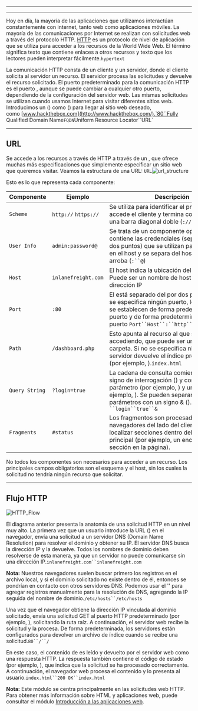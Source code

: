 
----------

--------------


Hoy en día, la mayoría de las aplicaciones que utilizamos interactúan constantemente con internet, tanto web como aplicaciones móviles. La mayoría de las comunicaciones por Internet se realizan con solicitudes web a través del protocolo HTTP. [HTTP](https://tools.ietf.org/html/rfc2616) es un protocolo de nivel de aplicación que se utiliza para acceder a los recursos de la World Wide Web. El término significa texto que contiene enlaces a otros recursos y texto que los lectores pueden interpretar fácilmente.`hypertext`

La comunicación HTTP consta de un cliente y un servidor, donde el cliente solicita al servidor un recurso. El servidor procesa las solicitudes y devuelve el recurso solicitado. El puerto predeterminado para la comunicación HTTP es el puerto , aunque se puede cambiar a cualquier otro puerto, dependiendo de la configuración del servidor web. Las mismas solicitudes se utilizan cuando usamos Internet para visitar diferentes sitios web. Introducimos un () como () para llegar al sitio web deseado, como [www.hackthebox.com](http://www.hackthebox.com/).`80``Fully Qualified Domain Name``FQDN``Uniform Resource Locator``URL`

---

## URL

Se accede a los recursos a través de HTTP a través de un , que ofrece muchas más especificaciones que simplemente especificar un sitio web que queremos visitar. Veamos la estructura de una URL: `URL`![url_structure](https://academy.hackthebox.com/storage/modules/35/url_structure.png)

Esto es lo que representa cada componente:

|**Componente**|**Ejemplo**|**Descripción**|
|---|---|---|
|`Scheme`|`http://` `https://`|Se utiliza para identificar el protocolo al que accede el cliente y termina con dos puntos y una barra diagonal doble (`://`)|
|`User Info`|`admin:password@`|Se trata de un componente opcional que contiene las credenciales (separadas por dos puntos) que se utilizan para autenticarse en el host y se separa del host con un signo arroba (`:``@`)|
|`Host`|`inlanefreight.com`|El host indica la ubicación del recurso. Puede ser un nombre de host o una dirección IP|
|`Port`|`:80`|El está separado del por dos puntos (). Si no se especifica ningún puerto, los esquemas se establecen de forma predeterminada en puerto y de forma predeterminada en puerto `Port``Host``:``http``80``https``443`|
|`Path`|`/dashboard.php`|Esto apunta al recurso al que se está accediendo, que puede ser un archivo o una carpeta. Si no se especifica ninguna ruta, el servidor devuelve el índice predeterminado (por ejemplo, ).`index.html`|
|`Query String`|`?login=true`|La cadena de consulta comienza con un signo de interrogación () y consta de un parámetro (por ejemplo, ) y un valor (por ejemplo, ). Se pueden separar varios parámetros con un signo & ().`?``login``true``&`|
|`Fragments`|`#status`|Los fragmentos son procesados por los navegadores del lado del cliente para localizar secciones dentro del recurso principal (por ejemplo, un encabezado o una sección en la página).|

No todos los componentes son necesarios para acceder a un recurso. Los principales campos obligatorios son el esquema y el host, sin los cuales la solicitud no tendría ningún recurso que solicitar.

---

## Flujo HTTP

![HTTP_Flow](https://academy.hackthebox.com/storage/modules/35/HTTP_Flow.png)

El diagrama anterior presenta la anatomía de una solicitud HTTP en un nivel muy alto. La primera vez que un usuario introduce la URL () en el navegador, envía una solicitud a un servidor DNS (Domain Name Resolution) para resolver el dominio y obtener su IP. El servidor DNS busca la dirección IP y la devuelve. Todos los nombres de dominio deben resolverse de esta manera, ya que un servidor no puede comunicarse sin una dirección IP.`inlanefreight.com``inlanefreight.com`

**Nota:** Nuestros navegadores suelen buscar primero los registros en el archivo local, y si el dominio solicitado no existe dentro de él, entonces se pondrían en contacto con otros servidores DNS. Podemos usar el '' para agregar registros manualmente para la resolución de DNS, agregando la IP seguida del nombre de dominio.`/etc/hosts``/etc/hosts`

Una vez que el navegador obtiene la dirección IP vinculada al dominio solicitado, envía una solicitud GET al puerto HTTP predeterminado (por ejemplo, ), solicitando la ruta raíz. A continuación, el servidor web recibe la solicitud y la procesa. De forma predeterminada, los servidores están configurados para devolver un archivo de índice cuando se recibe una solicitud.`80``/``/`

En este caso, el contenido de es leído y devuelto por el servidor web como una respuesta HTTP. La respuesta también contiene el código de estado (por ejemplo, ), que indica que la solicitud se ha procesado correctamente. A continuación, el navegador web procesa el contenido y lo presenta al usuario.`index.html``200 OK``index.html`

**Nota:** Este módulo se centra principalmente en las solicitudes web HTTP. Para obtener más información sobre HTML y aplicaciones web, puede consultar el módulo [Introducción a las aplicaciones web](https://academy.hackthebox.com/module/details/75).




